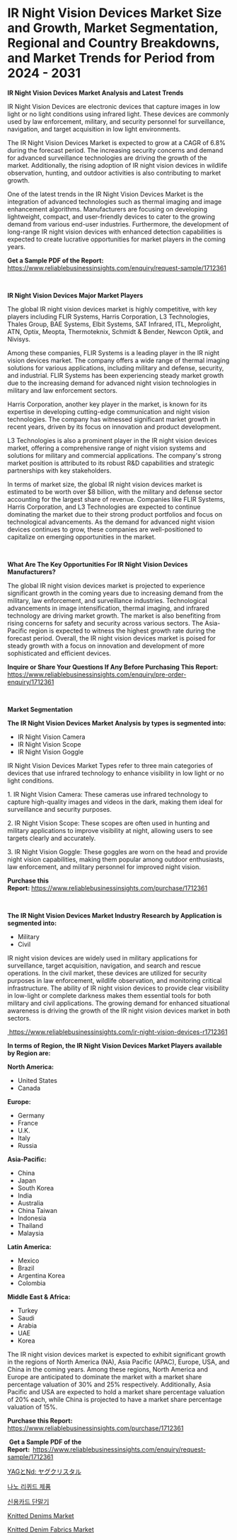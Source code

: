 <p><h1>IR Night Vision Devices Market Size and Growth, Market Segmentation, Regional and Country Breakdowns, and Market Trends for Period from 2024 -  2031</h1></p><p><strong>IR Night Vision Devices Market Analysis and Latest Trends</strong></p>
<p><p>IR Night Vision Devices are electronic devices that capture images in low light or no light conditions using infrared light. These devices are commonly used by law enforcement, military, and security personnel for surveillance, navigation, and target acquisition in low light environments.</p><p>The IR Night Vision Devices Market is expected to grow at a CAGR of 6.8% during the forecast period. The increasing security concerns and demand for advanced surveillance technologies are driving the growth of the market. Additionally, the rising adoption of IR night vision devices in wildlife observation, hunting, and outdoor activities is also contributing to market growth.</p><p>One of the latest trends in the IR Night Vision Devices Market is the integration of advanced technologies such as thermal imaging and image enhancement algorithms. Manufacturers are focusing on developing lightweight, compact, and user-friendly devices to cater to the growing demand from various end-user industries. Furthermore, the development of long-range IR night vision devices with enhanced detection capabilities is expected to create lucrative opportunities for market players in the coming years.</p></p>
<p><strong>Get a Sample PDF of the Report:&nbsp;</strong> <a href="https://www.reliablebusinessinsights.com/enquiry/request-sample/1712361">https://www.reliablebusinessinsights.com/enquiry/request-sample/1712361</a></p>
<p>&nbsp;</p>
<p><strong>IR Night Vision Devices Major Market Players</strong></p>
<p><p>The global IR night vision devices market is highly competitive, with key players including FLIR Systems, Harris Corporation, L3 Technologies, Thales Group, BAE Systems, Elbit Systems, SAT Infrared, ITL, Meprolight, ATN, Optix, Meopta, Thermoteknix, Schmidt & Bender, Newcon Optik, and Nivisys.</p><p>Among these companies, FLIR Systems is a leading player in the IR night vision devices market. The company offers a wide range of thermal imaging solutions for various applications, including military and defense, security, and industrial. FLIR Systems has been experiencing steady market growth due to the increasing demand for advanced night vision technologies in military and law enforcement sectors.</p><p>Harris Corporation, another key player in the market, is known for its expertise in developing cutting-edge communication and night vision technologies. The company has witnessed significant market growth in recent years, driven by its focus on innovation and product development.</p><p>L3 Technologies is also a prominent player in the IR night vision devices market, offering a comprehensive range of night vision systems and solutions for military and commercial applications. The company's strong market position is attributed to its robust R&D capabilities and strategic partnerships with key stakeholders.</p><p>In terms of market size, the global IR night vision devices market is estimated to be worth over $8 billion, with the military and defense sector accounting for the largest share of revenue. Companies like FLIR Systems, Harris Corporation, and L3 Technologies are expected to continue dominating the market due to their strong product portfolios and focus on technological advancements. As the demand for advanced night vision devices continues to grow, these companies are well-positioned to capitalize on emerging opportunities in the market.</p></p>
<p>&nbsp;</p>
<p><strong>What Are The Key Opportunities For IR Night Vision Devices Manufacturers?</strong></p>
<p><p>The global IR night vision devices market is projected to experience significant growth in the coming years due to increasing demand from the military, law enforcement, and surveillance industries. Technological advancements in image intensification, thermal imaging, and infrared technology are driving market growth. The market is also benefiting from rising concerns for safety and security across various sectors. The Asia-Pacific region is expected to witness the highest growth rate during the forecast period. Overall, the IR night vision devices market is poised for steady growth with a focus on innovation and development of more sophisticated and efficient devices.</p></p>
<p><strong>Inquire or Share Your Questions If Any Before Purchasing This Report:</strong> <a href="https://www.reliablebusinessinsights.com/enquiry/pre-order-enquiry/1712361">https://www.reliablebusinessinsights.com/enquiry/pre-order-enquiry/1712361</a></p>
<p>&nbsp;</p>
<p><strong>Market Segmentation</strong></p>
<p><strong>The IR Night Vision Devices Market Analysis by types is segmented into:</strong></p>
<p><ul><li>IR Night Vision Camera</li><li>IR Night Vision Scope</li><li>IR Night Vision Goggle</li></ul></p>
<p><p>IR Night Vision Devices Market Types refer to three main categories of devices that use infrared technology to enhance visibility in low light or no light conditions.</p><p>1. IR Night Vision Camera: These cameras use infrared technology to capture high-quality images and videos in the dark, making them ideal for surveillance and security purposes.</p><p>2. IR Night Vision Scope: These scopes are often used in hunting and military applications to improve visibility at night, allowing users to see targets clearly and accurately.</p><p>3. IR Night Vision Goggle: These goggles are worn on the head and provide night vision capabilities, making them popular among outdoor enthusiasts, law enforcement, and military personnel for improved night vision.</p></p>
<p><strong>Purchase this Report:&nbsp;</strong><a href="https://www.reliablebusinessinsights.com/purchase/1712361">https://www.reliablebusinessinsights.com/purchase/1712361</a></p>
<p>&nbsp;</p>
<p><strong>The IR Night Vision Devices Market Industry Research by Application is segmented into:</strong></p>
<p><ul><li>Military</li><li>Civil</li></ul></p>
<p><p>IR night vision devices are widely used in military applications for surveillance, target acquisition, navigation, and search and rescue operations. In the civil market, these devices are utilized for security purposes in law enforcement, wildlife observation, and monitoring critical infrastructure. The ability of IR night vision devices to provide clear visibility in low-light or complete darkness makes them essential tools for both military and civil applications. The growing demand for enhanced situational awareness is driving the growth of the IR night vision devices market in both sectors.</p></p>
<p><a href="https://www.reliablebusinessinsights.com/ir-night-vision-devices-r1712361">&nbsp;https://www.reliablebusinessinsights.com/ir-night-vision-devices-r1712361</a></p>
<p><strong>In terms of Region, the IR Night Vision Devices Market Players available by Region are:</strong></p>
<p>
    <p> <strong> North America: </strong>
        <ul>
            <li>United States</li>
            <li>Canada</li>
        </ul>
        </p> 
    <p> <strong> Europe: </strong>
        <ul>
            <li>Germany</li>
            <li>France</li>
            <li>U.K.</li>
            <li>Italy</li>
            <li>Russia</li>
        </ul>
        </p> 
    <p> <strong> Asia-Pacific: </strong>
        <ul>
            <li>China</li>
            <li>Japan</li>
            <li>South Korea</li>
            <li>India</li>
            <li>Australia</li>
            <li>China Taiwan</li>
            <li>Indonesia</li>
            <li>Thailand</li>
            <li>Malaysia</li>
        </ul>
        </p> 
    <p> <strong> Latin America: </strong>
        <ul>
            <li>Mexico</li>
            <li>Brazil</li>
            <li>Argentina Korea</li>
            <li>Colombia</li>
        </ul>
        </p> 
    <p> <strong> Middle East & Africa: </strong>
        <ul>
            <li>Turkey</li>
            <li>Saudi</li>
            <li>Arabia</li>
            <li>UAE</li>
            <li>Korea</li>
        </ul>
    </p>
    </p>
<p><p>The IR night vision devices market is expected to exhibit significant growth in the regions of North America (NA), Asia Pacific (APAC), Europe, USA, and China in the coming years. Among these regions, North America and Europe are anticipated to dominate the market with a market share percentage valuation of 30% and 25% respectively. Additionally, Asia Pacific and USA are expected to hold a market share percentage valuation of 20% each, while China is projected to have a market share percentage valuation of 15%.</p></p>
<p><strong>Purchase this Report: </strong><a href="https://www.reliablebusinessinsights.com/purchase/1712361">https://www.reliablebusinessinsights.com/purchase/1712361</a></p>
<p>&nbsp;<strong>Get a Sample PDF of the Report:&nbsp;&nbsp;</strong><a href="https://www.reliablebusinessinsights.com/enquiry/request-sample/1712361">https://www.reliablebusinessinsights.com/enquiry/request-sample/1712361</a></p>
<p><strong></strong></p>
<p><p><a href="https://medium.com/@matteills7854/yag%E3%81%A8%E3%82%AF%E3%83%AA%E3%82%B9%E3%82%BF%E3%83%AB%E5%B8%82%E5%A0%B4-%E3%82%BF%E3%82%A4%E3%83%97-%E3%82%A2%E3%83%97%E3%83%AA%E3%82%B1%E3%83%BC%E3%82%B7%E3%83%A7%E3%83%B3-%E5%9C%B0%E7%90%86%E3%81%AB%E3%82%88%E3%82%8B%E5%8C%85%E6%8B%AC%E7%9A%84%E3%81%AA%E8%A9%95%E4%BE%A1-73294dc564e2">YAGとNd: ヤグクリスタル</a></p><p><a href="https://medium.com/@allisonkreiger/2024%EB%85%84%EB%B6%80%ED%84%B0-2031%EB%85%84%EA%B9%8C%EC%A7%80%EC%9D%98-%EB%82%98%EB%85%B8-%EC%95%A1%EC%B2%B4-%EC%A0%9C%ED%92%88-%EC%8B%9C%EC%9E%A5%EC%9D%98-%EB%96%A0%EC%98%A4%EB%A5%B4%EB%8A%94-%ED%8A%B8%EB%A0%8C%EB%93%9C%EC%99%80-%EB%AF%B8%EB%9E%98-%EC%A0%84%EB%A7%9D-bd3a01e9cba4">나노 리퀴드 제품</a></p><p><a href="https://github.com/muchswr/Market-Research-Report-List-1/blob/main/8032986123782.md">신용카드 단말기</a></p><p><a href="https://github.com/irfadac/Market-Research-Report-List-3/blob/main/knitted-denims-market.md">Knitted Denims Market</a></p><p><a href="https://github.com/myacatherineblakecaczo9vcsw/Market-Research-Report-List-3/blob/main/knitted-denim-fabrics-market.md">Knitted Denim Fabrics Market</a></p></p>